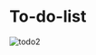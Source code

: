 # To-do-list

![todo2](https://user-images.githubusercontent.com/96624900/197755647-b57210d2-6990-4be9-bee8-cc9d793fae16.JPG)
